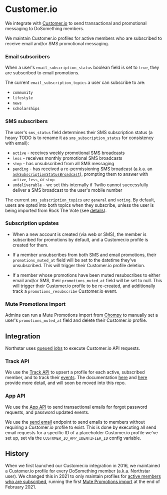 # Customer.io

We integrate with [Customer.io](https://customer.io/) to send transactional and promotional messaging to DoSomething members.

We maintain Customer.io profiles for active members who are subscribed to receive email and/or SMS promotional messaging.

### Email subscribers

When a user's `email_subscription_status` boolean field is set to `true`, they are subscribed to email promotions.

The current `email_subscription_topics` a user can subscribe to are:

- `community`
- `lifestyle`
- `news`
- `scholarships`

### SMS subscribers

The user's `sms_status` field determines their SMS subscription status (a heavy TODO is to rename it as `sms_subscription_status` for consistency with email):

- `active` - receives weekly promotional SMS broadcasts
- `less` - receives monthly promotional SMS broadcasts
- `stop` - has unsubscribed from all SMS messaging
- `pending` - has received a re-permissioning SMS broadcast (a.k.a. an [`askSubscriptionStatusBroadcast`](https://github.com/DoSomething/gambit-admin/wiki/Broadcasts#asksubscriptionstatus)), prompting them to answer with `active`, `less`, or `stop`
- `undeliverable` - we set this internally if Twilio cannot successfully deliver a SMS broadcast to the user's mobile number

The current `sms_subscription_topics` are `general` and `voting`. By default, users are opted into both topics when they subscribe, unless the user is being imported from Rock The Vote (see [details](https://github.com/DoSomething/chompy/tree/master/docs/imports#sms-subscription)).

### Subscription updates

- When a new account is created (via web or SMS), the member is subscribed for promotions by default, and a Customer.io profile is created for them.

- If a member unsubscribes from both SMS and email promotions, their `promotions_muted_at` field will be set to the datetime they've unsubscribed. This will trigger their Customer.io profile deletion.

- If a member whose promotions have been muted resubscribes to either email and/or SMS, their `promotions_muted_at` field will be set to null. This will trigger their Customer.io profile to be re-created, and additionally track a `promotions_resubscribe` Customer.io event.

### Mute Promotions import

Admins can run a Mute Promotions import from [Chompy](https://github.com/DoSomething/chompy/tree/master/docs/imports#mute-promotions) to manually set a user's `promotions_muted_at` field and delete their Customer.io profile.

## Integration

Northstar uses [queued jobs](https://laravel.com/docs/6.x/queues) to execute Customer.io API requests.

### Track API

We use the [Track API](https://customer.io/docs/api/#tag/trackOverview) to upsert a profile for each active, subscribed member, and to track their [events](https://customer.io/docs/events). The documentation [here](http://docs.dosomething.org/customer-io) and [here](http://docs.dosomething.org/non-traditional-member-activation) provide more detail, and will soon be moved into this repo.

### App API

We use the [App API](https://customer.io/docs/api/#tag/appOverview) to send transactional emails for forgot password requests, and password updated events.

We use the [send email](https://customer.io/docs/api/#operation/sendEmail) endpoint to send emails to members without requiring a Customer.io profile to exist. This is done by executing all send email requests for a specific ID of a placeholder Customer.io profile we've set up, set via the `CUSTOMER_IO_APP_IDENTIFIER_ID` config variable.

## History

When we first launched our Customer.io integration in 2016, we maintained a Customer.io profile for every DoSomething member (a.k.a. Northstar user). We changed this in 2021 to only maintain profiles for [active members who are subscribed](https://www.pivotaltracker.com/epic/show/4721712), running the first [Mute Promotions import](#mute-promotions-import) at the end of February 2021.
